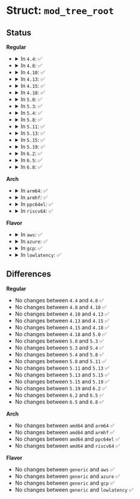 # Struct: <code>mod_tree_root</code>

## Status
<b>Regular</b>
<ul>
<li>
<details>
<summary>In <code>4.4</code>: ✅</summary>

```c
struct mod_tree_root {
    struct latch_tree_root root;
    long unsigned int addr_min;
    long unsigned int addr_max;
};
```
</details>
</li>
<li>
<details>
<summary>In <code>4.8</code>: ✅</summary>

```c
struct mod_tree_root {
    struct latch_tree_root root;
    long unsigned int addr_min;
    long unsigned int addr_max;
};
```
</details>
</li>
<li>
<details>
<summary>In <code>4.10</code>: ✅</summary>

```c
struct mod_tree_root {
    struct latch_tree_root root;
    long unsigned int addr_min;
    long unsigned int addr_max;
};
```
</details>
</li>
<li>
<details>
<summary>In <code>4.13</code>: ✅</summary>

```c
struct mod_tree_root {
    struct latch_tree_root root;
    long unsigned int addr_min;
    long unsigned int addr_max;
};
```
</details>
</li>
<li>
<details>
<summary>In <code>4.15</code>: ✅</summary>

```c
struct mod_tree_root {
    struct latch_tree_root root;
    long unsigned int addr_min;
    long unsigned int addr_max;
};
```
</details>
</li>
<li>
<details>
<summary>In <code>4.18</code>: ✅</summary>

```c
struct mod_tree_root {
    struct latch_tree_root root;
    long unsigned int addr_min;
    long unsigned int addr_max;
};
```
</details>
</li>
<li>
<details>
<summary>In <code>5.0</code>: ✅</summary>

```c
struct mod_tree_root {
    struct latch_tree_root root;
    long unsigned int addr_min;
    long unsigned int addr_max;
};
```
</details>
</li>
<li>
<details>
<summary>In <code>5.3</code>: ✅</summary>

```c
struct mod_tree_root {
    struct latch_tree_root root;
    long unsigned int addr_min;
    long unsigned int addr_max;
};
```
</details>
</li>
<li>
<details>
<summary>In <code>5.4</code>: ✅</summary>

```c
struct mod_tree_root {
    struct latch_tree_root root;
    long unsigned int addr_min;
    long unsigned int addr_max;
};
```
</details>
</li>
<li>
<details>
<summary>In <code>5.8</code>: ✅</summary>

```c
struct mod_tree_root {
    struct latch_tree_root root;
    long unsigned int addr_min;
    long unsigned int addr_max;
};
```
</details>
</li>
<li>
<details>
<summary>In <code>5.11</code>: ✅</summary>

```c
struct mod_tree_root {
    struct latch_tree_root root;
    long unsigned int addr_min;
    long unsigned int addr_max;
};
```
</details>
</li>
<li>
<details>
<summary>In <code>5.13</code>: ✅</summary>

```c
struct mod_tree_root {
    struct latch_tree_root root;
    long unsigned int addr_min;
    long unsigned int addr_max;
};
```
</details>
</li>
<li>
<details>
<summary>In <code>5.15</code>: ✅</summary>

```c
struct mod_tree_root {
    struct latch_tree_root root;
    long unsigned int addr_min;
    long unsigned int addr_max;
};
```
</details>
</li>
<li>
<details>
<summary>In <code>5.19</code>: ✅</summary>

```c
struct mod_tree_root {
    struct latch_tree_root root;
    long unsigned int addr_min;
    long unsigned int addr_max;
};
```
</details>
</li>
<li>
<details>
<summary>In <code>6.2</code>: ✅</summary>

```c
struct mod_tree_root {
    struct latch_tree_root root;
    long unsigned int addr_min;
    long unsigned int addr_max;
};
```
</details>
</li>
<li>
<details>
<summary>In <code>6.5</code>: ✅</summary>

```c
struct mod_tree_root {
    struct latch_tree_root root;
    long unsigned int addr_min;
    long unsigned int addr_max;
};
```
</details>
</li>
<li>
<details>
<summary>In <code>6.8</code>: ✅</summary>

```c
struct mod_tree_root {
    struct latch_tree_root root;
    long unsigned int addr_min;
    long unsigned int addr_max;
};
```
</details>
</li>
</ul>
<b>Arch</b>
<ul>
<li>
<details>
<summary>In <code>arm64</code>: ✅</summary>

```c
struct mod_tree_root {
    struct latch_tree_root root;
    long unsigned int addr_min;
    long unsigned int addr_max;
};
```
</details>
</li>
<li>
<details>
<summary>In <code>armhf</code>: ✅</summary>

```c
struct mod_tree_root {
    struct latch_tree_root root;
    long unsigned int addr_min;
    long unsigned int addr_max;
};
```
</details>
</li>
<li>
<details>
<summary>In <code>ppc64el</code>: ✅</summary>

```c
struct mod_tree_root {
    struct latch_tree_root root;
    long unsigned int addr_min;
    long unsigned int addr_max;
};
```
</details>
</li>
<li>
<details>
<summary>In <code>riscv64</code>: ✅</summary>

```c
struct mod_tree_root {
    struct latch_tree_root root;
    long unsigned int addr_min;
    long unsigned int addr_max;
};
```
</details>
</li>
</ul>
<b>Flavor</b>
<ul>
<li>
<details>
<summary>In <code>aws</code>: ✅</summary>

```c
struct mod_tree_root {
    struct latch_tree_root root;
    long unsigned int addr_min;
    long unsigned int addr_max;
};
```
</details>
</li>
<li>
<details>
<summary>In <code>azure</code>: ✅</summary>

```c
struct mod_tree_root {
    struct latch_tree_root root;
    long unsigned int addr_min;
    long unsigned int addr_max;
};
```
</details>
</li>
<li>
<details>
<summary>In <code>gcp</code>: ✅</summary>

```c
struct mod_tree_root {
    struct latch_tree_root root;
    long unsigned int addr_min;
    long unsigned int addr_max;
};
```
</details>
</li>
<li>
<details>
<summary>In <code>lowlatency</code>: ✅</summary>

```c
struct mod_tree_root {
    struct latch_tree_root root;
    long unsigned int addr_min;
    long unsigned int addr_max;
};
```
</details>
</li>
</ul>

## Differences
<b>Regular</b>
<ul>
<li>
No changes between <code>4.4</code> and <code>4.8</code> ✅
</li>
<li>
No changes between <code>4.8</code> and <code>4.10</code> ✅
</li>
<li>
No changes between <code>4.10</code> and <code>4.13</code> ✅
</li>
<li>
No changes between <code>4.13</code> and <code>4.15</code> ✅
</li>
<li>
No changes between <code>4.15</code> and <code>4.18</code> ✅
</li>
<li>
No changes between <code>4.18</code> and <code>5.0</code> ✅
</li>
<li>
No changes between <code>5.0</code> and <code>5.3</code> ✅
</li>
<li>
No changes between <code>5.3</code> and <code>5.4</code> ✅
</li>
<li>
No changes between <code>5.4</code> and <code>5.8</code> ✅
</li>
<li>
No changes between <code>5.8</code> and <code>5.11</code> ✅
</li>
<li>
No changes between <code>5.11</code> and <code>5.13</code> ✅
</li>
<li>
No changes between <code>5.13</code> and <code>5.15</code> ✅
</li>
<li>
No changes between <code>5.15</code> and <code>5.19</code> ✅
</li>
<li>
No changes between <code>5.19</code> and <code>6.2</code> ✅
</li>
<li>
No changes between <code>6.2</code> and <code>6.5</code> ✅
</li>
<li>
No changes between <code>6.5</code> and <code>6.8</code> ✅
</li>
</ul>
<b>Arch</b>
<ul>
<li>
No changes between <code>amd64</code> and <code>arm64</code> ✅
</li>
<li>
No changes between <code>amd64</code> and <code>armhf</code> ✅
</li>
<li>
No changes between <code>amd64</code> and <code>ppc64el</code> ✅
</li>
<li>
No changes between <code>amd64</code> and <code>riscv64</code> ✅
</li>
</ul>
<b>Flavor</b>
<ul>
<li>
No changes between <code>generic</code> and <code>aws</code> ✅
</li>
<li>
No changes between <code>generic</code> and <code>azure</code> ✅
</li>
<li>
No changes between <code>generic</code> and <code>gcp</code> ✅
</li>
<li>
No changes between <code>generic</code> and <code>lowlatency</code> ✅
</li>
</ul>
